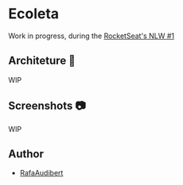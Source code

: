 # Ecoleta

Work in progress, during the [RocketSeat's NLW #1](https://nextlevelweek.com/inscricao/1)

## Architeture 🚧

WIP

## Screenshots 📷

WIP

## Author

* [RafaAudibert](https://github.com/rafaeelaudibert)
